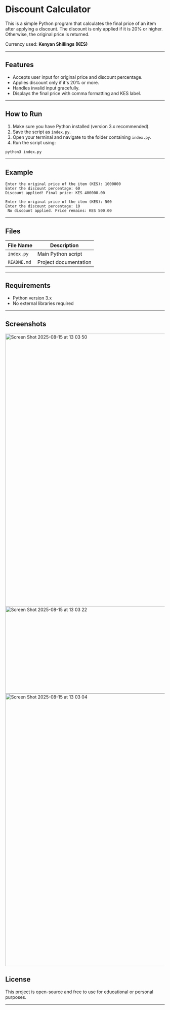 # Discount Calculator 

This is a simple Python program that calculates the final price of an item after applying a discount. The discount is only applied if it is 20% or higher. Otherwise, the original price is returned.

Currency used: **Kenyan Shillings (KES)**

---

## Features

- Accepts user input for original price and discount percentage.
- Applies discount only if it's 20% or more.
- Handles invalid input gracefully.
- Displays the final price with comma formatting and KES label.

---

##  How to Run

1. Make sure you have Python installed (version 3.x recommended).
2. Save the script as `index.py`.
3. Open your terminal and navigate to the folder containing `index.py`.
4. Run the script using:

```bash
python3 index.py
```

---

## Example

```text
Enter the original price of the item (KES): 1000000
Enter the discount percentage: 60
Discount applied! Final price: KES 400000.00
```

```text
Enter the original price of the item (KES): 500
Enter the discount percentage: 10
 No discount applied. Price remains: KES 500.00
```

---

## Files

| File Name      | Description                        |
|----------------|------------------------------------|
| `index.py`     | Main Python script                 |
| `README.md`    | Project documentation              |

---

## Requirements

- Python version 3.x
- No external libraries required

---

## Screenshots
<img width="1440" height="858" alt="Screen Shot 2025-08-15 at 13 03 50" src="https://github.com/user-attachments/assets/5cd6213b-29f6-4c16-8d70-c787a4edcc86" />
<img width="917" height="275" alt="Screen Shot 2025-08-15 at 13 03 22" src="https://github.com/user-attachments/assets/3fab3713-51aa-4bfb-b938-c7eee4c62a94" />
<img width="1440" height="858" alt="Screen Shot 2025-08-15 at 13 03 04" src="https://github.com/user-attachments/assets/1292d9dd-b829-44db-bb2f-88cbb1bdf6b1" />




## License

This project is open-source and free to use for educational or personal purposes.

---


